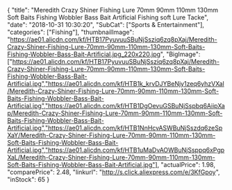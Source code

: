 {
	"title": "Meredith Crazy Shiner Fishing Lure 70mm 90mm 110mm 130mm Soft Baits Fishing Wobbler Bass Bait Artificial Fishing soft Lure Tacke",
	"date": "2018-10-31 10:30:20",
	"SubCat": ["Sports & Entertainment"],
	"categories": ["Fishing"],
	"thumbnailImage": "https://ae01.alicdn.com/kf/HTB17PyuvuuSBuNjSsziq6zq8pXaj/Meredith-Crazy-Shiner-Fishing-Lure-70mm-90mm-110mm-130mm-Soft-Baits-Fishing-Wobbler-Bass-Bait-Artificial.jpg_220x220.jpg",
	"BigImage": ["https://ae01.alicdn.com/kf/HTB17PyuvuuSBuNjSsziq6zq8pXaj/Meredith-Crazy-Shiner-Fishing-Lure-70mm-90mm-110mm-130mm-Soft-Baits-Fishing-Wobbler-Bass-Bait-Artificial.jpg","https://ae01.alicdn.com/kf/HTB1k_krvDJYBeNjy1zeq6yhzVXal/Meredith-Crazy-Shiner-Fishing-Lure-70mm-90mm-110mm-130mm-Soft-Baits-Fishing-Wobbler-Bass-Bait-Artificial.jpg","https://ae01.alicdn.com/kf/HTB1DgOevuGSBuNjSspbq6AiipXap/Meredith-Crazy-Shiner-Fishing-Lure-70mm-90mm-110mm-130mm-Soft-Baits-Fishing-Wobbler-Bass-Bait-Artificial.jpg","https://ae01.alicdn.com/kf/HTB1NnHcvASWBuNjSszdq6zeSpXaY/Meredith-Crazy-Shiner-Fishing-Lure-70mm-90mm-110mm-130mm-Soft-Baits-Fishing-Wobbler-Bass-Bait-Artificial.jpg","https://ae01.alicdn.com/kf/HTB1uMaDvAOWBuNjSsppq6xPgpXaL/Meredith-Crazy-Shiner-Fishing-Lure-70mm-90mm-110mm-130mm-Soft-Baits-Fishing-Wobbler-Bass-Bait-Artificial.jpg"],
	"actualPrice": 1.98,
	"comparePrice": 2.48,
	"linkurl": "http://s.click.aliexpress.com/e/3KfGpoy",
	"inStock": 65
}
